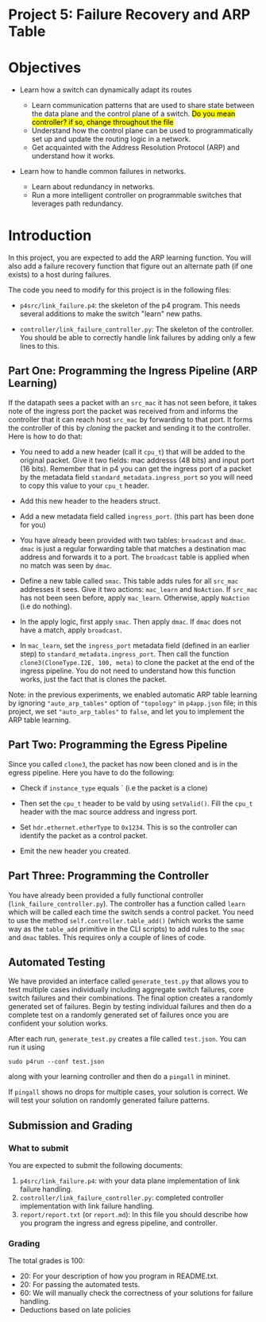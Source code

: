 # Project 5: Failure Recovery and ARP Table

<!-- 
![#1589F0](https://placehold.it/15/1589F0/000000?text=+) TODO Begins:

### Implementing ARP by yourself

Discussing with students we enable automatic arp in previous setting. Now we need them to hand arp. 

![#f03c15](https://placehold.it/15/f03c15/000000?text=+) TODO Ends -->

# Objectives

- Learn how a switch can dynamically adapt its routes
	- Learn communication patterns that are used to share state between the data plane and the control plane of a switch. <mark>Do you mean controller? if so, change throughout the file</mark>
	- Understand how the control plane can be used to programmatically set up and update the routing logic in a network.
	- Get acquainted with the Address Resolution Protocol (ARP) and understand how it works.

- Learn how to handle common failures in networks.
	- Learn about redundancy in networks.
	- Run a more intelligent controller on programmable switches that leverages path redundancy.

# Introduction
<!-- Network failures are not an unlikely occurrence, but a *matter of routine* in data centers. While handling failures can be done at the application level, cloud computing companies often do not have (and do not *want* to have) control over the applications that users run on their network. Hence it is necessary for the network itself (i.e switches, servers and/or controllers) to detect and circumvent failures. Handling a failure requires there to be redundancy in the network; an example of this you have already seen is how there are multiple paths between hosts in different pods in a fat tree topology). However, in addition to this redundancy, it is also necessary for switches to be smart enough to dynamically take advantage of this redundancy. To do this, we can no longer rely on statically configured routes. Instead, we must add routing logic adaptation to the switch's functionality.  -->

In this project, you are expected to add the ARP learning function. You will also add a failure recovery function that figure out an alternate path (if one exists) to a host during failures. 

The code you need to modify for this project is in the following files:

- `p4src/link_failure.p4`: the skeleton of the p4 program. This needs several additions to make the switch "learn" new paths. 

- `controller/link_failure_controller.py`: The skeleton of the controller. You should be able to correctly handle link failures by adding only a few lines to this.

## Part One: Programming the Ingress Pipeline (ARP Learning)

If the datapath sees a packet with an `src_mac` it has not seen before, it takes note of the ingress port the packet was received from and informs the controller that it can reach host `src_mac` by forwarding to that port. It forms the controller of this by *cloning* the packet and sending it to the controller. Here is how to do that:

- You need to add a new header (call it `cpu_t`) that will be added to the original packet. Give it two fields: mac addresss (48 bits) and input port (16 bits). Remember that in p4 you can get the ingress port of a packet by the metadata field `standard_metadata.ingress_port` so you will need to copy this value to your `cpu_t` header.

- Add this new header to the headers struct.

- Add a new metadata field called `ingress_port`. (this part has been done for you)

- You have already been provided with two tables: `broadcast` and `dmac`. `dmac` is just a regular forwarding table that matches a destination mac address and forwards it to a port. The `broadcast` table is applied when no match was seen by `dmac`.

- Define a new table called `smac`. This table adds rules for all `src_mac` addresses it sees. Give it two actions: `mac_learn` and `NoAction`. If `src_mac` has not been seen before, apply `mac_learn`. Otherwise, apply `NoAction` (i.e do nothing). 

- In the apply logic, first apply `smac`. Then apply `dmac`. If `dmac` does not have a match, apply `broadcast`.

- In `mac_learn`, set the `ingress_port` metadata field (defined in an earlier step) to `standard_metadata.ingress_port`. Then call the function `clone3(CloneType.I2E, 100, meta)` to clone the packet at the end of the ingress pipeline. You do not need to understand how this function works, just the fact that is clones the packet.

Note: in the previous experiments, we enabled automatic ARP table learning by ignoring `"auto_arp_tables"` option of `"topology"` in `p4app.json` file; in this project, we set `"auto_arp_tables"` to `false`, and let you to implement the ARP table learning. 

## Part Two: Programming the Egress Pipeline

Since you called `clone3`, the packet has now been cloned and is in the egress pipeline. Here you have to do the following:
- Check if `instance_type` equals ` (i.e the packet is a clone)

- Then set the `cpu_t` header to be vald by using `setValid()`. Fill the `cpu_t` header with the mac source address and ingress port.

- Set `hdr.ethernet.etherType` to `0x1234`. This is so the controller can identify the packet as a control packet. 

- Emit the new header you created.

## Part Three: Programming the Controller

You have already been provided a fully functional controller (`link_failure_controller.py`). The controller has a function called `learn` which will be called each time the switch sends a control packet. You need to use the method `self.controller.table_add()` (which works the same way as the `table_add` primitive in the CLI scripts) to add rules to the `smac` and `dmac` tables. This requires only a couple of lines of code. 

## Automated Testing

We have provided an interface called `generate_test.py` that allows you to test multiple cases individually including aggregate switch failures, core switch failures and their combinations. The final option creates a randomly generated set of failures. Begin by testing individual failures and then do a complete test on a randomly generated set of failures once you are confident your solution works.

After each run, `generate_test.py` creates a file called `test.json`. You can run it using
```
sudo p4run --conf test.json
```
along with your learning controller and then do a `pingall` in mininet.


<!--
- `fat_tree_app.json` (4-port Fat-Tree without failures)
- `fat_tree_app_agg_failure.json` (4-port Fat-Tree with one aggregate switch failed)
- `fat_tree_app_core_failure.json` (4-port Fat-Tree with one core switch failed) 
-->

If `pingall` shows no drops for multiple cases, your solution is correct. We will test your solution on randomly generated failure patterns.

## Submission and Grading

### What to submit
You are expected to submit the following documents:

1. `p4src/link_failure.p4`: with your data plane implementation of link failure handling.
2. `controller/link_failure_controller.py`: completed controller implementation with link failure handling.
3. `report/report.txt` (or `report.md`): In this file you should describe how you program the ingress and egress pipeline, and controller. 

### Grading 

The total grades is 100:

- 20: For your description of how you program in README.txt.
- 20: For passing the automated tests.
- 60: We will manually check the correctness of your solutions for failure handling. 
- Deductions based on late policies
